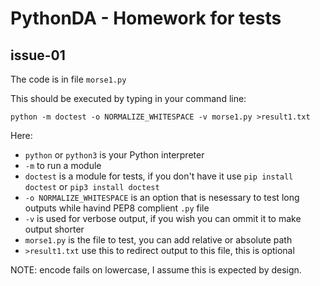 # PythonDA - Homework for tests

## issue-01

The code is in file `morse1.py`

This should be executed by typing in your command line:

    python -m doctest -o NORMALIZE_WHITESPACE -v morse1.py >result1.txt

Here:
- `python` or `python3` is your Python interpreter
- `-m` to run a module
- `doctest` is a module for tests, if you don't have it use `pip install doctest` or `pip3 install doctest`
- `-o NORMALIZE_WHITESPACE` is an option that is nesessary to test long outputs while havind PEP8 complient `.py` file
- `-v` is used for verbose output, if you wish you can ommit it to make output shorter
- `morse1.py` is the file to test, you can add relative or absolute path
- `>result1.txt` use this to redirect output to this file, this is optional

NOTE: encode fails on lowercase, I assume this is expected by design.
